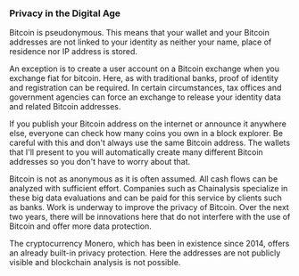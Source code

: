 ### Privacy in the Digital Age

Bitcoin is pseudonymous. This means that your wallet and your Bitcoin addresses are not linked to your identity as neither your name, place of residence nor IP address is stored.

An exception is to create a user account on a Bitcoin exchange when you exchange fiat for bitcoin. Here, as with traditional banks, proof of identity and registration can be required. In certain circumstances, tax offices and government agencies can force an exchange to release your identity data and related Bitcoin addresses.

If you publish your Bitcoin address on the internet or announce it anywhere else, everyone can check how many coins you own in a block explorer. Be careful with this and don't always use the same Bitcoin address. The wallets that I'll present to you will automatically create many different Bitcoin addresses so you don't have to worry about that.

Bitcoin is not as anonymous as it is often assumed. All cash flows can be analyzed with sufficient effort. Companies such as Chainalysis specialize in these big data evaluations and can be paid for this service by clients such as banks. Work is underway to improve the privacy of Bitcoin. Over the next two years, there will be innovations here that do not interfere with the use of Bitcoin and offer more data protection.

The cryptocurrency Monero, which has been in existence since 2014, offers an already built-in privacy protection. Here the addresses are not publicly visible and blockchain analysis is not possible.
